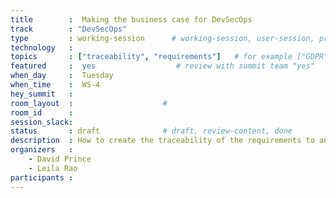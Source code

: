 ```yaml
---
title        :  Making the business case for DevSecOps
track        : "DevSecOps"
type         : working-session      # working-session, user-session, product-session
technology   :
topics       : ["traceability", "requirements"]   # for example ["GDPR"]
featured     :  yes                  # review with summit team "yes"
when_day     :  Tuesday
when_time    :  WS-4
hey_summit   :
room_layout  :                    #
room_id      :
session_slack: 
status       : draft              # draft, review-content, done
description  : How to create the traceability of the requirements to an industry standard
organizers   :
    - David Prince
    - Leila Rao
participants :
---
```


<!--(add intro)

## WHY

(...)

## What

(...)

## Outcomes

(...)

## References

(...)


## Previous-->
